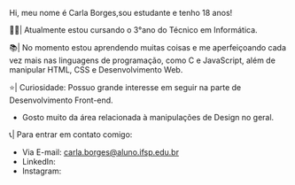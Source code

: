 Hi, meu nome é Carla Borges,sou estudante e tenho 18 anos!

👩‍💻| Atualmente estou cursando o 3°ano do Técnico em Informática.

📚| No momento estou aprendendo muitas coisas e me aperfeiçoando cada vez mais nas linguagens de programação, como C e JavaScript, além de manipular HTML, CSS e Desenvolvimento Web.

⭐| Curiosidade: Possuo grande interesse em seguir na parte de Desenvolvimento Front-end.
- Gosto muito da área relacionada à manipulações de Design no geral.

📞| Para entrar em contato comigo: 
- Via E-mail: carla.borges@aluno.ifsp.edu.br
- LinkedIn: 
- Instagram: 
